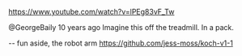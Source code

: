https://www.youtube.com/watch?v=lPEg83vF_Tw

@GeorgeBaily
10 years ago
Imagine this off the treadmill. In a pack. 




-- fun aside, the robot arm
https://github.com/jess-moss/koch-v1-1
